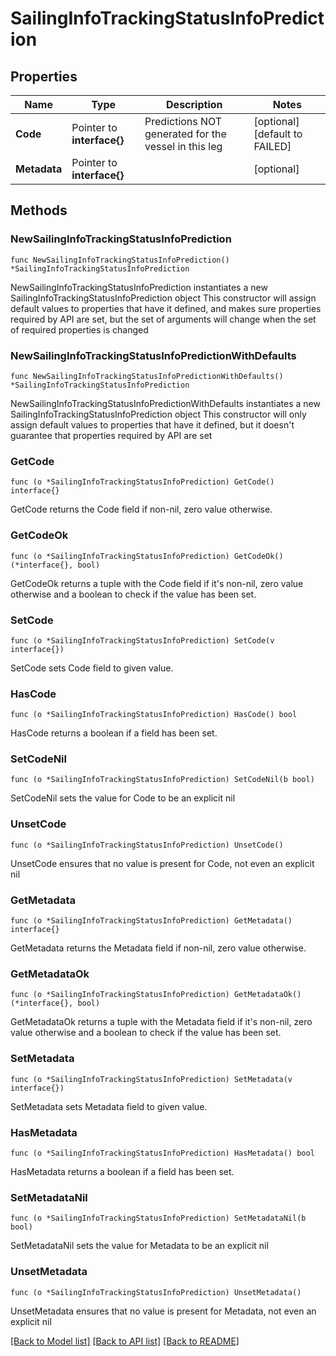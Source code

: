 # SailingInfoTrackingStatusInfoPrediction

## Properties

Name | Type | Description | Notes
------------ | ------------- | ------------- | -------------
**Code** | Pointer to **interface{}** | Predictions NOT generated for the vessel in this leg | [optional] [default to FAILED]
**Metadata** | Pointer to **interface{}** |  | [optional] 

## Methods

### NewSailingInfoTrackingStatusInfoPrediction

`func NewSailingInfoTrackingStatusInfoPrediction() *SailingInfoTrackingStatusInfoPrediction`

NewSailingInfoTrackingStatusInfoPrediction instantiates a new SailingInfoTrackingStatusInfoPrediction object
This constructor will assign default values to properties that have it defined,
and makes sure properties required by API are set, but the set of arguments
will change when the set of required properties is changed

### NewSailingInfoTrackingStatusInfoPredictionWithDefaults

`func NewSailingInfoTrackingStatusInfoPredictionWithDefaults() *SailingInfoTrackingStatusInfoPrediction`

NewSailingInfoTrackingStatusInfoPredictionWithDefaults instantiates a new SailingInfoTrackingStatusInfoPrediction object
This constructor will only assign default values to properties that have it defined,
but it doesn't guarantee that properties required by API are set

### GetCode

`func (o *SailingInfoTrackingStatusInfoPrediction) GetCode() interface{}`

GetCode returns the Code field if non-nil, zero value otherwise.

### GetCodeOk

`func (o *SailingInfoTrackingStatusInfoPrediction) GetCodeOk() (*interface{}, bool)`

GetCodeOk returns a tuple with the Code field if it's non-nil, zero value otherwise
and a boolean to check if the value has been set.

### SetCode

`func (o *SailingInfoTrackingStatusInfoPrediction) SetCode(v interface{})`

SetCode sets Code field to given value.

### HasCode

`func (o *SailingInfoTrackingStatusInfoPrediction) HasCode() bool`

HasCode returns a boolean if a field has been set.

### SetCodeNil

`func (o *SailingInfoTrackingStatusInfoPrediction) SetCodeNil(b bool)`

 SetCodeNil sets the value for Code to be an explicit nil

### UnsetCode
`func (o *SailingInfoTrackingStatusInfoPrediction) UnsetCode()`

UnsetCode ensures that no value is present for Code, not even an explicit nil
### GetMetadata

`func (o *SailingInfoTrackingStatusInfoPrediction) GetMetadata() interface{}`

GetMetadata returns the Metadata field if non-nil, zero value otherwise.

### GetMetadataOk

`func (o *SailingInfoTrackingStatusInfoPrediction) GetMetadataOk() (*interface{}, bool)`

GetMetadataOk returns a tuple with the Metadata field if it's non-nil, zero value otherwise
and a boolean to check if the value has been set.

### SetMetadata

`func (o *SailingInfoTrackingStatusInfoPrediction) SetMetadata(v interface{})`

SetMetadata sets Metadata field to given value.

### HasMetadata

`func (o *SailingInfoTrackingStatusInfoPrediction) HasMetadata() bool`

HasMetadata returns a boolean if a field has been set.

### SetMetadataNil

`func (o *SailingInfoTrackingStatusInfoPrediction) SetMetadataNil(b bool)`

 SetMetadataNil sets the value for Metadata to be an explicit nil

### UnsetMetadata
`func (o *SailingInfoTrackingStatusInfoPrediction) UnsetMetadata()`

UnsetMetadata ensures that no value is present for Metadata, not even an explicit nil

[[Back to Model list]](../README.md#documentation-for-models) [[Back to API list]](../README.md#documentation-for-api-endpoints) [[Back to README]](../README.md)


